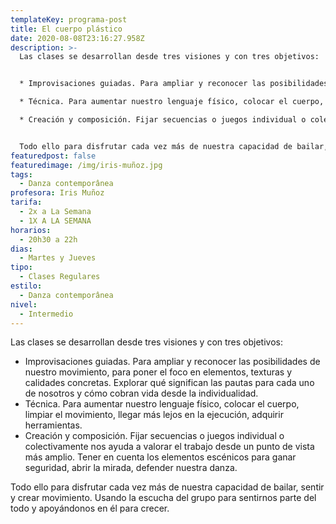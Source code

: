 ```yaml
---
templateKey: programa-post
title: El cuerpo plástico
date: 2020-08-08T23:16:27.958Z
description: >-
  Las clases se desarrollan desde tres visiones y con tres objetivos:


  * Improvisaciones guiadas. Para ampliar y reconocer las posibilidades de nuestro movimiento, para poner el foco en elementos, texturas y calidades concretas. Explorar qué significan las pautas para cada uno de nosotros y cómo cobran vida desde la individualidad.

  * Técnica. Para aumentar nuestro lenguaje físico, colocar el cuerpo, limpiar el movimiento, llegar más lejos en la ejecución, adquirir herramientas.

  * Creación y composición. Fijar secuencias o juegos individual o colectivamente nos ayuda a valorar el trabajo desde un punto de vista más amplio. Tener en cuenta los elementos escénicos para ganar seguridad, abrir la mirada, defender nuestra danza.


  Todo ello para disfrutar cada vez más de nuestra capacidad de bailar, sentir y crear movimiento. Usando la escucha del grupo para sentirnos parte del todo y apoyándonos en él para crecer.
featuredpost: false
featuredimage: /img/iris-muñoz.jpg
tags:
  - Danza contemporânea
profesora: Iris Muñoz
tarifa:
  - 2x a La Semana
  - 1X A LA SEMANA
horarios:
  - 20h30 a 22h
dias:
  - Martes y Jueves
tipo:
  - Clases Regulares
estilo:
  - Danza contemporânea
nivel:
  - Intermedio
---
```


Las clases se desarrollan desde tres visiones y con tres objetivos:

- Improvisaciones guiadas. Para ampliar y reconocer las posibilidades de nuestro movimiento, para poner el foco en elementos, texturas y calidades concretas. Explorar qué significan las pautas para cada uno de nosotros y cómo cobran vida desde la individualidad.
- Técnica. Para aumentar nuestro lenguaje físico, colocar el cuerpo, limpiar el movimiento, llegar más lejos en la ejecución, adquirir herramientas.
- Creación y composición. Fijar secuencias o juegos individual o colectivamente nos ayuda a valorar el trabajo desde un punto de vista más amplio. Tener en cuenta los elementos escénicos para ganar seguridad, abrir la mirada, defender nuestra danza.

Todo ello para disfrutar cada vez más de nuestra capacidad de bailar, sentir y crear movimiento. Usando la escucha del grupo para sentirnos parte del todo y apoyándonos en él para crecer.
